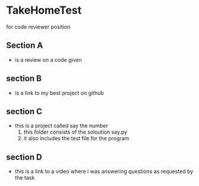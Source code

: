 # TakeHomeTest
for code reviewer position

## Section A
  - is a review on a code given
  
## section B
  - is a link to my best project on github
  
## section C
  - this is a project called say the number
    1. this folder consists of the soloution say.py
    2. it also includes the test file for the program
    
## section D
  - this is a link to a video where i was answering questions as requested by the task 
